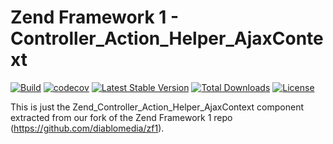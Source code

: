 # Zend Framework 1 - Controller_Action_Helper_AjaxContext

[![Build](https://github.com/diablomedia/zf1-controller-action-helper-ajaxcontext/workflows/Build/badge.svg?event=push)](https://github.com/diablomedia/zf1-controller-action-helper-ajaxcontext/actions?query=workflow%3ABuild+event%3Apush)
[![codecov](https://codecov.io/gh/diablomedia/zf1-controller-action-helper-ajaxcontext/branch/master/graph/badge.svg)](https://codecov.io/gh/diablomedia/zf1-controller-action-helper-ajaxcontext)
[![Latest Stable Version](https://poser.pugx.org/fragotesac/zf1-controller-action-helper-ajaxcontext/v/stable)](https://packagist.org/packages/fragotesac/zf1-controller-action-helper-ajaxcontext)
[![Total Downloads](https://poser.pugx.org/fragotesac/zf1-controller-action-helper-ajaxcontext/downloads)](https://packagist.org/packages/fragotesac/zf1-controller-action-helper-ajaxcontext)
[![License](https://poser.pugx.org/fragotesac/zf1-controller-action-helper-ajaxcontext/license)](https://packagist.org/packages/fragotesac/zf1-controller-action-helper-ajaxcontext)

This is just the Zend_Controller_Action_Helper_AjaxContext component extracted from our fork of the Zend Framework 1 repo (https://github.com/diablomedia/zf1).
